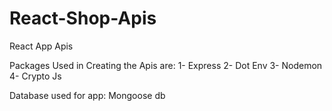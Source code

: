 # React-Shop-Apis
React App Apis

Packages Used in Creating the Apis are:
1- Express
2- Dot Env
3- Nodemon
4- Crypto Js

Database used for app:
Mongoose db
